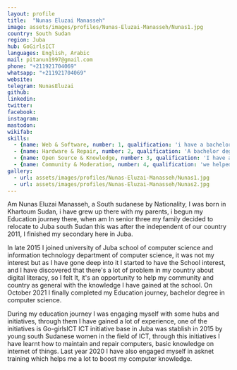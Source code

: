 ```yaml
---
layout: profile
title:  "Nunas Eluzai Manasseh"
image: assets/images/profiles/Nunas-Eluzai-Manasseh/Nunas1.jpg
country: South Sudan
region: Juba
hub: GoGirlsICT
languages: English, Arabic
mail: pitanun1997@gmail.com
phone: "+211921704069"
whatsapp: "+211921704069"
website: 
telegram: NunasEluzai
github: 
linkedin: 
twitter: 
facebook: 
instagram: 
mastodon: 
wikifab:
skills:
  - {name: Web & Software, number: 1, qualification: 'i have a bachelor degree in computer science. worked with Go-girlsICT. This helped me in learning more skills and later get involved in the repair cafe 23/03/ 2020 in St Thomas Secondary school - juba south Sudan where we fixed number of computers from the school, I also learned and get involved Internet of Things'}
  - {name: Hardware & Repair, number: 2, qualification: 'A bachelor degree in computer science. As Go-girlsICT, we have number of programs that we help fix community laptops both hard ware and software, electronic etc. we also carried out the same programs during the repair cafe we had in St Thomas Secondary school in Gudele- juba south Sudan'}
  - {name: Open Source & Knowledge, number: 3, qualification: 'I have a certificate in the #ASKnet 2020 open documentation where I was introduced to git and GitHub by Timm Wille.'}
  - {name: Community & Moderation, number: 4, qualification: 'we helped control crowding in all events we run which includes the controlling community during the community repair cafe, we also ensure well moderated and easy flow of an event we organized.'}
gallery:
  - url: assets/images/profiles/Nunas-Eluzai-Manasseh/Nunas1.jpg
  - url: assets/images/profiles/Nunas-Eluzai-Manasseh/Nunas2.jpg
---
```

Am Nunas Eluzai Manasseh, a South sudanese by Nationality, I was born in Khartoum Sudan, i have grew up there with my parents, i begun my Education journey there, when am In senior three my family decided to relocate to Juba south Sudan this was after the independent of our country 2011, I finished my secondary here in Juba. 

In late 2015 I joined university of Juba school of computer science and information technology department of computer science, it was not my interest but as I have gone deep into it I started to have the School interest, and I have discovered that there's a lot of problem in my country about digital literacy, so I felt It, it's an opportunity to help my community and country as general with the knowledge I have gained at the school. On October 2021 I finally completed my Education journey, bachelor degree in computer science. 

During my education journey I was engaging myself with some hubs and initiatives, through them I have gained a lot of experience, one of the initiatives is Go-girlsICT ICT initiative base in Juba was stablish in 2015 by young south Sudanese women in the field of ICT, through this initiatives I have learnt how to maintain and repair computers, basic knowledge on internet of things. Last year 2020 I have also engaged myself in asknet training which helps me a lot to boost my computer knowledge.